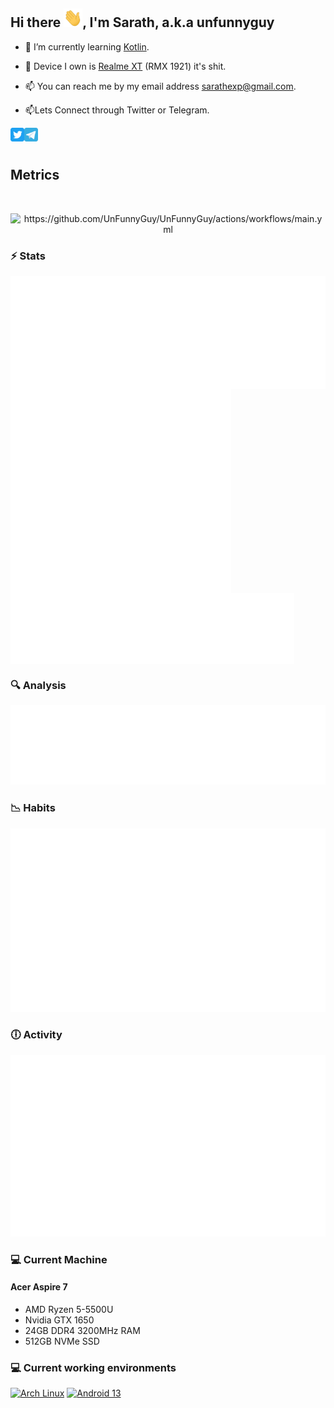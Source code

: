 <p align="center">
<h2>Hi there <img src="https://raw.githubusercontent.com/ABSphreak/ABSphreak/master/gifs/Hi.gif" width="30px" height="30px">, I'm Sarath, a.k.a unfunnyguy</h2>
</p>

- 🌱 I’m currently learning [Kotlin](https://kotlinlang.org/).
- 📱 Device I own is [Realme XT](https://www.gsmarena.com/realme_xt-9813.php) (RMX 1921) it's shit.

- 📫 You can reach me by my email address sarathexp@gmail.com.
- 📫Lets Connect through Twitter or Telegram.

<a href="https://twitter.com/sarathexp">
  <img align="left" alt="sarath's Twitter" width="22px" src="https://raw.githubusercontent.com/edent/SuperTinyIcons/master/images/svg/twitter.svg" />
</a>

<a href="https://t.me/unfunnyguy2">
  <img align="left" alt="unfunnyguy's Telegram" width="22px" src="https://raw.githubusercontent.com/edent/SuperTinyIcons/master/images/svg/telegram.svg" />
</a>
<br><br>

## Metrics

<br>
<p align="center">
  <img src="https://github.com/UnFunnyGuy/UnFunnyGuy/actions/workflows/main.yml/badge.svg" alt="https://github.com/UnFunnyGuy/UnFunnyGuy/actions/workflows/main.yml">
</p>

### ⚡ Stats

[<img align="left" width="70%" alt="UnFunnyGuy" src="https://raw.githubusercontent.com/UnFunnyGuy/UnFunnyGuy/main/Stats.svg">](#)

[<img align="left" width="30%" alt="UnFunnyGuy" src="https://raw.githubusercontent.com/UnFunnyGuy/UnFunnyGuy/main/Calendar.svg">](#)

[<img align="left" width="30%" alt="UnFunnyGuy" src="https://raw.githubusercontent.com/UnFunnyGuy/UnFunnyGuy/main/Activity.svg">](#)

[<img align="center" width="90%" alt="UnFunnyGuy" src="https://raw.githubusercontent.com/UnFunnyGuy/UnFunnyGuy/main/Analysis.svg">](#)

### 🔍 Analysis

<p align="center">
  <img src="https://github.com/UnFunnyGuy/UnFunnyGuy/blob/main/Analysis.svg" alt="UnFunnyGuy">
</p>

### 📉 Habits

<p align="center">
  <img src="https://github.com/UnFunnyGuy/UnFunnyGuy/blob/main/Habits.svg" alt="UnFunnyGuy">
</p>

### 🕕 Activity

<p align="center">
  <img src="https://github.com/UnFunnyGuy/UnFunnyGuy/blob/main/Activity.svg" alt="UnFunnyGuy">
</p>

### 💻 Current Machine

#### Acer Aspire 7

- AMD Ryzen 5-5500U
- Nvidia GTX 1650
- 24GB DDR4 3200MHz RAM
- 512GB NVMe SSD

### 💻 Current working environments

[![Arch Linux](https://img.shields.io/badge/Arch%20Linux-1793D1?logo=arch-linux&logoColor=fff&style=for-the-badge)](https://archlinux.org/)
[![Android 13](https://img.shields.io/badge/Android13-3DDC84?style=for-the-badge&logo=android&logoColor=white)](https://www.android.com/android-13/)
